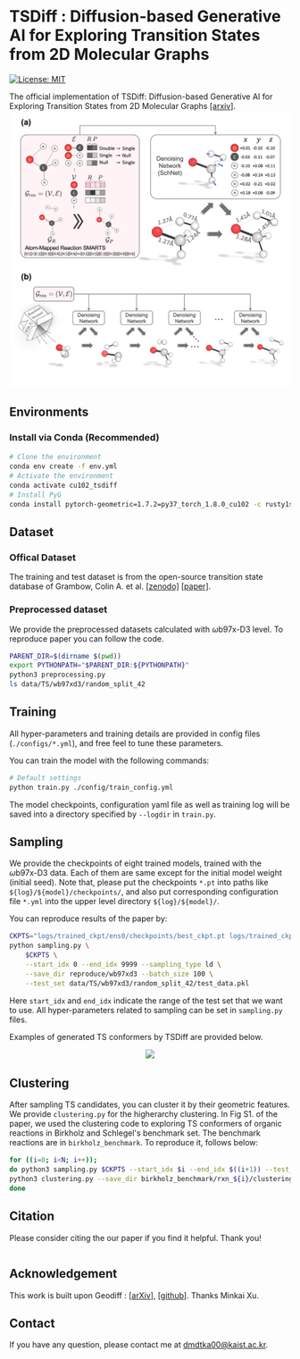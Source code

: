 # TSDiff : Diffusion-based Generative AI for Exploring Transition States from 2D Molecular Graphs

[![License: MIT](https://img.shields.io/badge/License-MIT-yellow.svg)](https://github.com/seonghann/tsdiff/tree/master/LICENSE)

The official implementation of TSDiff: Diffusion-based Generative AI for Exploring Transition States from 2D Molecular Graphs [[arxiv]](https://arxiv.org/abs/2304.12233).
![cover](assets/figure1.png)

## Environments

### Install via Conda (Recommended)

```bash
# Clone the environment
conda env create -f env.yml
# Activate the environment
conda activate cu102_tsdiff
# Install PyG
conda install pytorch-geometric=1.7.2=py37_torch_1.8.0_cu102 -c rusty1s -c conda-forge
```

## Dataset

### Offical Dataset
The training and test dataset is from the open-source transition state database of Grambow, Colin A. et al. [[zenodo]](https://zenodo.org/record/3715478) [[paper]](https://www.nature.com/articles/s41597-020-0460-4).

### Preprocessed dataset
We provide the preprocessed datasets calculated with $\omega\text{b97x-D3}$ level.
To reproduce paper you can follow the code.
```bash
PARENT_DIR=$(dirname $(pwd))
export PYTHONPATH="$PARENT_DIR:${PYTHONPATH}"
python3 preprocessing.py
ls data/TS/wb97xd3/random_split_42
```

## Training

All hyper-parameters and training details are provided in config files (`./configs/*.yml`), and free feel to tune these parameters.

You can train the model with the following commands:

```bash
# Default settings
python train.py ./config/train_config.yml
```

The model checkpoints, configuration yaml file as well as training log will be saved into a directory specified by `--logdir` in `train.py`.

## Sampling

We provide the checkpoints of eight trained models, trained with the $\omega\text{b97x-D3}$ data. Each of them are same except for the initial model weight (initial seed). Note that, please put the checkpoints `*.pt` into paths like `${log}/${model}/checkpoints/`, and also put corresponding configuration file `*.yml` into the upper level directory `${log}/${model}/`.

You can reproduce results of the paper by:

```bash
CKPTS="logs/trained_ckpt/ens0/checkpoints/best_ckpt.pt logs/trained_ckpt/ens1/checkpoints/best_ckpt.pt logs/trained_ckpt/ens2/checkpoints/best_ckpt.pt logs/trained_ckpt/ens3/checkpoints/best_ckpt.pt logs/trained_ckpt/ens4/checkpoints/best_ckpt.pt logs/trained_ckpt/ens5/checkpoints/best_ckpt.pt logs/trained_ckpt/ens6/checkpoints/best_ckpt.pt logs/trained_ckpt/ens7/checkpoints/best_ckpt.pt"
python sampling.py \
    $CKPTS \
    --start_idx 0 --end_idx 9999 --sampling_type ld \
    --save_dir reproduce/wb97xd3 --batch_size 100 \
    --test_set data/TS/wb97xd3/random_split_42/test_data.pkl
```
Here `start_idx` and `end_idx` indicate the range of the test set that we want to use. All hyper-parameters related to sampling can be set in `sampling.py` files. 

Examples of generated TS conformers by TSDiff are provided below.

<p align="center">
  <img src="assets/figure2.png" /> 
</p>

## Clustering

After sampling TS candidates, you can cluster it by their geometric features. We provide `clustering.py` for the higherarchy clustering. In Fig S1. of the paper, we used the clustering code to exploring TS conformers of organic reactions in Birkholz and Schlegel's benchmark set. The benchmark reactions are in `birkholz_benchmark`.
To reproduce it, follows below:
```bash
for ((i=0; i<N; i++));
do python3 sampling.py $CKPTS --start_idx $i --end_idx $((i+1)) --test_set birkholz_benchmark/selected_rxns.txt --save_dir birkholz_benchmark/rxn_${i}
python3 clustering.py --save_dir birkholz_benchmark/rxn_${i}/clustering --sample_path birkholz_benchmark/rxn_${i}/samples_all.pkl
done
```


## Citation
Please consider citing the our paper if you find it helpful. Thank you!
```
```

## Acknowledgement
This work is built upon Geodiff : [[arXiv](https://arxiv.org/abs/2203.02923)], [[github](https://github.com/MinkaiXu/GeoDiff)]. Thanks Minkai Xu.

## Contact
If you have any question, please contact me at dmdtka00@kaist.ac.kr.
